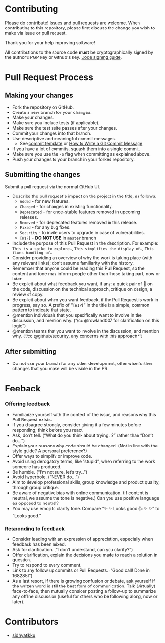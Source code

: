 # Contributing

Please do contribute! Issues and pull requests are welcome. When contributing to this repository, please first discuss the change you wish to make via issue or pull request. 

Thank you for your help improving software!

All contributions to the source code **must** be cryptographically signed by the author’s PGP key or Github's key. [Code signing guide].

# Pull Request Process

## Making your changes

* Fork the repository on GitHub.
* Create a new branch for your changes.
* Make your changes.
* Make sure you include tests (if applicable).
* Make sure the test suite passes after your changes.
* Commit your changes into that branch.
* Use descriptive and meaningful commit messages.
    -   See [commit template] or [How to Write a Git Commit Message]
* If you have a lot of commits, squash them into a single commit.
* Make sure you use the `-S` flag when committing as explained above.
* Push your changes to your branch in your forked repository.

## Submitting the changes

Submit a pull request via the normal GitHub UI.
- Describe the pull request's impact on the project in the title, as follows:      
    - `Added` - for new features.
    - `Changed` - for changes in existing functionality.
    - `Deprecated` - for once-stable features removed in upcoming releases.
    - `Removed` - for deprecated features removed in this release.
    - `Fixed` - for any bug fixes.
    - `Security` - to invite users to upgrade in case of vulnerabilities.
    - `[WIP]` - **DO NOT USE** in `master` branch
- Include the purpose of this Pull Request in the description. For example: `This is a spike to explore…`, `This simplifies the display of…`, `This fixes handling of…`
- Consider providing an overview of why the work is taking place (with any relevant links); don’t assume familiarity with the history.
- Remember that anyone could be reading this Pull Request, so the content and tone may inform people other than those taking part, now or later.
- Be explicit about what feedback you want, if any: a quick pair of :eyes: on the code, discussion on the technical approach, critique on design, a review of copy.
- Be explicit about when you want feedback, if the Pull Request is work in progress, say so. A prefix of “`[WIP]`” in the title is a simple, common pattern to indicate that state.
- @mention individuals that you specifically want to involve in the discussion, and mention why. (“/cc @rowland007 for clarification on this logic”)
- @mention teams that you want to involve in the discussion, and mention why. (“/cc @github/security, any concerns with this approach?”)
 
## After submitting

* Do not use your branch for any other development, otherwise further changes that you make will be visible in the PR.

# Feeback

### Offering feedback

- Familiarize yourself with the context of the issue, and reasons why this Pull Request exists.
- If you disagree strongly, consider giving it a few minutes before responding; think before you react.
- Ask, don’t tell. (“What do you think about trying…?” rather than “Don’t do…”)
- Explain your reasons why code should be changed. (Not in line with the style guide? A personal preference?)
- Offer ways to simplify or improve code.
- Avoid using derogatory terms, like “stupid”, when referring to the work someone has produced.
- Be humble. (“I’m not sure, let’s try…”)
- Avoid hyperbole. (“NEVER do…”)
- Aim to develop professional skills, group knowledge and product quality, through group critique.
- Be aware of negative bias with online communication. (If content is neutral, we assume the tone is negative.) Can you use positive language as opposed to neutral?
- You may use emoji to clarify tone. Compare “:sparkles: :sparkles: Looks good :+1: :sparkles: :sparkles:” to “Looks good.”

### Responding to feedback

- Consider leading with an expression of appreciation, especially when feedback has been mixed.
- Ask for clarification. (“I don’t understand, can you clarify?”)
- Offer clarification, explain the decisions you made to reach a solution in question.
- Try to respond to every comment.
- Link to any follow up commits or Pull Requests. (“Good call! Done in 1682851”)
- As a last resort, if there is growing confusion or debate, ask yourself if the written word is still the best form of communication. Talk (virtually) face-to-face, then mutually consider posting a follow-up to summarize any offline discussion (useful for others who be following along, now or later).

# Contributors

- [sidhyatikku](https://github.com/sidhyatikku)


[Code signing guide]: https://www.qubes-os.org/doc/code-signing/
[commit template]: https://gist.github.com/adeekshith/cd4c95a064977cdc6c50
[How to Write a Git Commit Message]: https://chris.beams.io/posts/git-commit/